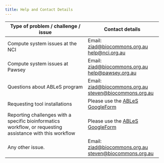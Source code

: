 ```yaml
---
title: Help and Contact Details
---
```


| **Type of problem / challenge / issue**                                                      | **Contact details**                                                                   |
|----------------------------------------------------------------------------------------------|---------------------------------------------------------------------------------------|
| Compute system issues at the NCI                                                             | Email:  <br/> <ziad@biocommons.org.au> <br/> <help@nci.org.au>          |
|  Compute system issues at Pawsey                                                             | Email: <br/> <ziad@biocommons.org.au> <br/> <help@pawsey.org.au>        |
| Questions about ABLeS program                                                                | Email: <br/> <ziad@biocommons.org.au> <br/>  <steven@biocommons.org.au> |
| Requesting tool installations                                                                | Please use the [ABLeS GoogleForm](https://docs.google.com/forms/d/e/1FAIpQLScpiyqERdxw6gMxjlq_CkiI3qvJ60YaeWHKTJChMjcnv8aBBA/viewform?usp=sf_link)                |
| Reporting challenges with a specific bioinformatics workflow, or requesting assistance with this workflow | Please use the [ABLeS GoogleForm](https://docs.google.com/forms/d/e/1FAIpQLSere1PvgPEuJkpvQUk1-11C88IAeQNQKEUFc-Qgbn5GgKK2jw/viewform?usp=sf_link)                |
| Any other issue.                                                                             | Email: <br/> <ziad@biocommons.org.au> <br/> <steven@biocommons.org.au>  |

